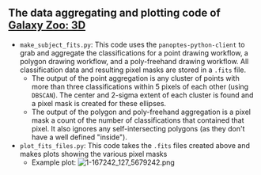 ## The data aggregating and plotting code of [Galaxy Zoo: 3D](https://www.zooniverse.org/projects/klmasters/galaxy-zoo-3d)

+ `make_subject_fits.py`: This code uses the `panoptes-python-client` to grab and aggregate the classifications for a point drawing workflow, a polygon drawing workflow, and a poly-freehand drawing workflow.  All classification data and resulting pixel masks are stored in a `.fits` file.
  + The output of the point aggregation is any cluster of points with more than three classifications within 5 pixels of each other (using `DBSCAN`).  The center and 2-sigma extent of each cluster is found and a pixel mask is created for these ellipses.
  + The output of the polygon and poly-freehand aggregation is a pixel mask a count of the number of classifications that contained that pixel.  It also ignores any self-intersecting polygons (as they don't have a well defined "inside").
+ `plot_fits_files.py`: This code takes the `.fits` files created above and makes plots showing the various pixel masks
  + Example plot: ![1-167242_127_5679242.png](https://panoptes-uploads.zooniverse.org/production/project_attached_image/c0d94926-efa7-4ea3-80a1-a92e86b852b3.png)
